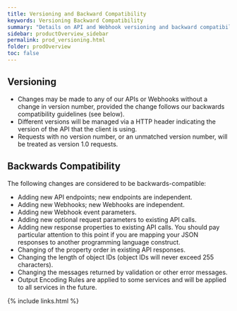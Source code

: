 ```yaml
---
title: Versioning and Backward Compatibility
keywords: Versioning Backward Compatibility
summary: "Details on API and Webhook versioning and backward compatibility"
sidebar: productOverview_sidebar
permalink: prod_versioning.html
folder: prodOverview
toc: false
---
```


## Versioning

* Changes may be made to any of our APIs or Webhooks without a change in version number, provided the change follows our backwards compatibility guidelines (see below).
* Different versions will be managed via a HTTP header indicating the version of the API that the client is using.
* Requests with no version number, or an unmatched version number, will be treated as version 1.0 requests.


## Backwards Compatibility

The following changes are considered to be backwards-compatible:

* Adding new API endpoints; new endpoints are independent.
* Adding new Webhooks; new Webhooks are independent.
* Adding new Webhook event parameters.
* Adding new optional request parameters to existing API calls.
* Adding new response properties to existing API calls. You should pay particular attention to this point if you are mapping your JSON responses to another programming language construct.
* Changing of the property order in existing API responses.
* Changing the length of object IDs (object IDs will never exceed 255 characters).
* Changing the messages returned by validation or other error messages.
* Output Encoding Rules are applied to some services and will be applied to all services in the future.

{% include links.html %}
